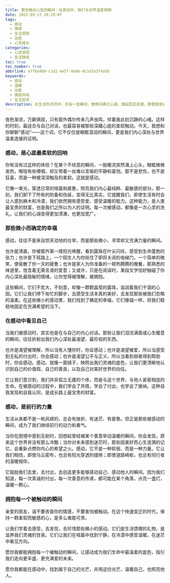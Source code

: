 ```yaml
---
title: 那些触动心弦的瞬间：在感动中，我们与世界温柔相拥
date: 2025-09-17 20:29:07
tags:
  - 感动
  - 情感
  - 生活感悟
  - 治愈
  - 心灵成长
categories:
  - 心灵感悟
  - 生活随笔
toc: true
toc_number: true
abbrlink: e7f8a9b0-c1d2-4e5f-8a9b-0c1d2e3f4a5b
keywords:
  - 感动
  - 温暖
  - 治愈
  - 情感共鸣
  - 生活哲学
description: 在生活的洪流中，总有一些瞬间，像微风拂过心湖，激起层层涟漪，那便是感动。它不是惊天动地的壮举，而是细水长流的温情，是人与人之间最真挚的连接。本文将带你走进感动的世界，探寻那些微小而确定的幸福，如何在心底生根发芽，成为我们前行的力量，让我们在每一次被触动中，更深地理解爱与被爱，与这个世界温柔相拥。
---
```


夜色渐浓，万籁俱寂，只有窗外偶尔传来几声虫鸣，伴着我此刻沉静的心绪。这样的时刻，最适合与自己对话，也最容易被那些深藏心底的柔软触动。今天，我想和你聊聊“感动”——这个词，它不仅仅是眼眶湿润的瞬间，更是我们内心深处与世界温柔连接的证明。

### 感动，是心底最柔软的回响

你有没有过这样的体验？在某个不经意的瞬间，一股暖流突然涌上心头，眼眶微微发热，喉咙有些哽咽，却又带着一丝难以言喻的平静和喜悦。那不是悲伤，也不是狂喜，而是一种被深深触及的柔软。这就是感动。

它像一束光，穿透日常的喧嚣和疲惫，照亮我们内心最纯粹、最敏感的部分。那一刻，我们卸下了所有的防备和伪装，变得无比真实。它提醒我们，即使生活有时会让人感到麻木和冷漠，我们依然拥有感受爱、感受温暖的能力。这种能力，是人类最宝贵的财富，也是我们之所以为人的证明。每一次被感动，都像是一次心灵的洗礼，让我们的心湖变得更加清澈，也更加宽广。

### 那些微小而确定的幸福

感动，往往不是来自惊天动地的壮举，而是那些微小、寻常却又充满力量的瞬间。

也许是清晨，你被窗外第一缕阳光唤醒，看到露珠在叶尖闪烁，感受到生命蓬勃的张力；也许是下班路上，一个陌生人为你扶住了即将关闭的电梯门，一个简单的微笑，便驱散了你一天的疲惫；也许是家人为你准备的一顿热腾腾的晚餐，那熟悉的味道里，饱含着无需言语的爱意；又或许，只是在阅读时，某段文字恰好触碰了你内心深处最隐秘的情绪，让你觉得被理解，被拥抱。

这些瞬间，它们不宏大，不刻意，却像一颗颗晶莹的露珠，滋润着我们干涸的心田。它们让我们停下匆忙的脚步，去感受生活本真的美好，去发现那些被我们忽略的温柔。在这些微小的感动里，我们找到了确定的幸福，它们像锚一样，将我们稳稳地固定在充满希望的当下。

### 在感动中看见自己

当我们被感动时，其实也是在与自己的内心对话。那些让我们泪流满面或心生暖意的瞬间，往往折射出我们内心深处最渴望、最珍视的东西。

也许是渴望被理解，所以当有人懂你时，你会感动；也许是渴望被爱，所以当感受到无私的付出时，你会感动；也许是渴望公平与正义，所以当看到弱者得到帮助时，你会感动。感动，就像一面镜子，映照出我们灵魂的底色，让我们更清晰地认识到自己的价值观、自己的善良，以及自己对美好世界的向往。

它让我们意识到，我们并非孤立无援的个体，而是与这个世界、与他人紧密相连的生命。在被感动的过程中，我们学会了共情，学会了付出，也学会了接纳。这种自我发现和自我认同，是成长路上最宝贵的财富。

### 感动，是前行的力量

生活从来都不是一帆风顺的，总会有挫折、有迷茫、有疲惫。但正是那些被感动的瞬间，成为了我们继续前行的动力和勇气。

当你在困境中感到无助时，回想起曾经被某个善意举动温暖的瞬间，你会发现，原来这个世界并没有那么冷酷；当你对未来感到迷茫时，那些因美好而心生涟漪的记忆，会重新点燃你内心的希望之火。感动，它不是一种软弱，而是一种力量。它让我们相信，即使乌云密布，也总有阳光穿透的缝隙；即使道路崎岖，也总有同行者的温暖相伴。

它鼓励我们去爱，去付出，去创造更多能够感动自己、感动他人的瞬间。因为我们知道，每一次真诚的付出，每一次善意的传递，都可能在某个角落，点亮一盏灯，温暖一颗心。

### 拥抱每一个被触动的瞬间

亲爱的朋友，请不要吝啬你的情感，不要害怕被触动。在这个快速变迁的时代，保持一颗柔软而敏感的心，是多么难能可贵。

让我们学着去感受，去发现，去珍惜那些微小的感动。它们是生活馈赠的礼物，是滋养我们灵魂的甘泉。它们让我们在喧嚣中找到宁静，在冷漠中感受温暖，在迷茫中看见方向。

愿你我都能拥抱每一个被触动的瞬间，让感动成为我们生命中最温柔的底色，指引我们走向更丰盛、更充满爱的未来。

愿你我都能在感动中，找到属于自己的光芒，并用这份光芒，温暖自己，也照亮他人。